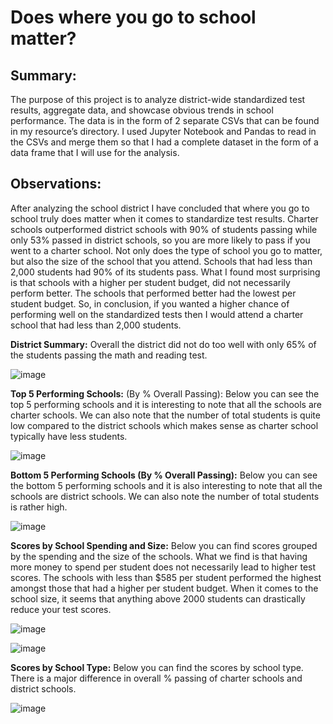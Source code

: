 # Does where you go to school matter?

## Summary: 
The purpose of this project is to analyze district-wide standardized test results, aggregate data, and showcase obvious trends in school performance. The data is in the form of 2 separate CSVs that can be found in my resource’s directory. I used Jupyter Notebook and Pandas to read in the CSVs and merge them so that I had a complete dataset in the form of a data frame that I will use for the analysis. 

## Observations: 

After analyzing the school district I have concluded that where you go to school truly does matter when it comes to standardize test results. Charter schools outperformed district schools with 90% of students passing while only 53% passed in district schools, so you are more likely to pass if you went to a charter school. Not only does the type of school you go to matter, but also the size of the school that you attend. Schools that had less than 2,000 students had 90% of its students pass. What I found most surprising is that schools with a higher per student budget, did not necessarily perform better. The schools that performed better had the lowest per student budget. So, in conclusion, if you wanted a higher chance of performing well on the standardized tests then I would attend a charter school that had less than 2,000 students. 

**District Summary:** Overall the district did not do too well with only 65% of the students passing the math and reading test. 

   ![image](https://user-images.githubusercontent.com/63375741/114390338-1f5aa080-9b64-11eb-8fe8-aae4f8079d2d.png)

 

**Top 5 Performing Schools:** (By % Overall Passing): Below you can see the top 5 performing schools and it is interesting to note that all the schools are charter schools. We can also note that the number of total students is quite low compared to the district schools which makes sense as charter school typically have less students. 

   ![image](https://user-images.githubusercontent.com/63375741/114390416-3f8a5f80-9b64-11eb-9c39-bf59ad976953.png)

 

**Bottom 5 Performing Schools (By % Overall Passing):** Below you can see the bottom 5 performing schools and it is also interesting to note that all the schools are district schools. We can also note the number of total students is rather high.

   ![image](https://user-images.githubusercontent.com/63375741/114390544-65afff80-9b64-11eb-8d68-356617b7e24c.png)

 

**Scores by School Spending and Size:** Below you can find scores grouped by the spending and the size of the schools. What we find is that having more money to spend per student does not necessarily lead to higher test scores. The schools with less than $585 per student performed the highest amongst those that had a higher per student budget. When it comes to the school size, it seems that anything above 2000 students can drastically reduce your test scores. 

   ![image](https://user-images.githubusercontent.com/63375741/114390602-78c2cf80-9b64-11eb-9a10-6f629b1fbd08.png)
   
   ![image](https://user-images.githubusercontent.com/63375741/114390671-8e37f980-9b64-11eb-9d4e-98386d96bec5.png)


**Scores by School Type:** Below you can find the scores by school type. There is a major difference in overall % passing of charter schools and district schools. 

  ![image](https://user-images.githubusercontent.com/63375741/114390750-a60f7d80-9b64-11eb-91e0-461c8d6f2e0f.png)

 

